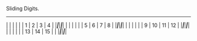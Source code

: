 Sliding Digits.
 _____ _____ _____ _____
|     |     |     |     |
|  1  |  2  |  3  |  4  |
|_____|_____|_____|_____|
|     |     |     |     |
|  5  |  6  |  7  |  8  |
|_____|_____|_____|_____|
|     |     |     |     |
|  9  | 10  | 11  | 12  |
|_____|_____|_____|_____|
|     |     |     |     |
| 13  | 14  | 15  |     |
|_____|_____|_____|_____|